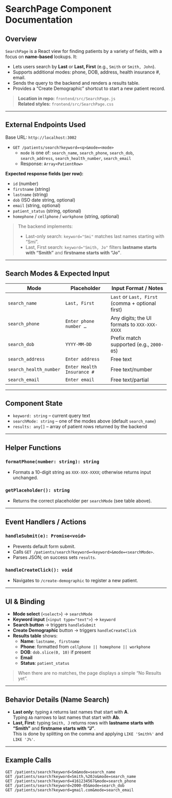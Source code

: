 # SearchPage Component Documentation

## Overview

`SearchPage` is a React view for finding patients by a variety of fields, with a focus on **name-based** lookups. It:

- Lets users search by **Last** or **Last, First** (e.g., `Smith` or `Smith, John`).
- Supports additional modes: phone, DOB, address, health insurance #, email.
- Sends the query to the backend and renders a results table.
- Provides a “Create Demographic” shortcut to start a new patient record.

> **Location in repo:** `frontend/src/SearchPage.js`  
> **Related styles:** `frontend/src/SearchPage.css`

---

## External Endpoints Used
Base URL: `http://localhost:3002`
- `GET /patients/search?keyword=<q>&mode=<mode>`
  - `mode` is one of: `search_name`, `search_phone`, `search_dob`, `search_address`, `search_health_number`, `search_email`
  - Response: `Array<PatientRow>`

**Expected response fields (per row):**
- `id` (number)
- `firstname` (string)
- `lastname` (string)
- `dob` (ISO date string, optional)
- `email` (string, optional)
- `patient_status` (string, optional)
- `homephone` / `cellphone` / `workphone` (string, optional)

> The backend implements:
> - Last-only search: `keyword="Smi"` matches last names starting with “Smi”.
> - Last, First search: `keyword="Smith, Jo"` filters **lastname starts with “Smith”** and **firstname starts with “Jo”**.

---

## Search Modes & Expected Input

| Mode                    | Placeholder                    | Input Format / Notes                             |
|-------------------------|--------------------------------|--------------------------------------------------|
| `search_name`           | `Last, First`                  | `Last` or `Last, First` (comma + optional first) |
| `search_phone`          | `Enter phone number …`         | Any digits; the UI formats to `XXX-XXX-XXXX`     |
| `search_dob`            | `YYYY-MM-DD`                   | Prefix match supported (e.g., `2000-05`)         |
| `search_address`        | `Enter address`                | Free text                                        |
| `search_health_number`  | `Enter Health Insurance #`     | Free text/number                                 |
| `search_email`          | `Enter email`                  | Free text/partial                                |


---

## Component State

- `keyword: string` – current query text
- `searchMode: string` – one of the modes above (default `search_name`)
- `results: any[]` – array of patient rows returned by the backend

---

## Helper Functions

### `formatPhone(number: string): string`
- Formats a 10-digit string as `XXX-XXX-XXXX`; otherwise returns input unchanged.

### `getPlaceholder(): string`
- Returns the correct placeholder per `searchMode` (see table above).

---

## Event Handlers / Actions

### `handleSubmit(e): Promise<void>`
- Prevents default form submit.
- Calls `GET /patients/search?keyword=<keyword>&mode=<searchMode>`.
- Parses JSON; on success sets `results`.

### `handleCreateClick(): void`
- Navigates to `/create-demographic` to register a new patient.

---

## UI & Binding

- **Mode select** (`<select>`) → `searchMode`
- **Keyword input** (`<input type="text">`) → `keyword`
- **Search button** → triggers `handleSubmit`
- **Create Demographic** button → triggers `handleCreateClick`
- **Results table** shows:
  - **Name**: `lastname, firstname`
  - **Phone**: formatted from `cellphone || homephone || workphone`
  - **DOB**: `dob.slice(0, 10)` if present
  - **Email**
  - **Status**: `patient_status`
> When there are no matches, the page displays a simple “No Results yet”.

---

## Behavior Details (Name Search)

- **Last only**: typing `A` returns last names that start with **A**.  
  Typing `Ab` narrows to last names that start with **Ab**.
- **Last, First**: typing `Smith, J` returns rows with **lastname starts with “Smith”** and **firstname starts with “J”**.  
  This is done by splitting on the comma and applying `LIKE 'Smith%'` and `LIKE 'J%'`.

---

## Example Calls

```http
GET /patients/search?keyword=Sm&mode=search_name
GET /patients/search?keyword=Smith,%20Jo&mode=search_name
GET /patients/search?keyword=4161234567&mode=search_phone
GET /patients/search?keyword=2000-05&mode=search_dob
GET /patients/search?keyword=gmail.com&mode=search_email
```